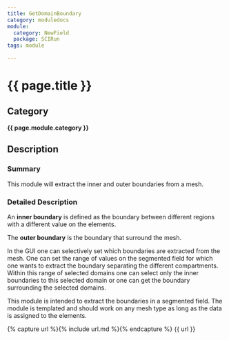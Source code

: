 ```yaml
---
title: GetDomainBoundary
category: moduledocs
module:
  category: NewField
  package: SCIRun
tags: module

---
```


# {{ page.title }}

## Category

**{{ page.module.category }}**

## Description

### Summary

This module will extract the inner and outer boundaries from a mesh. 

### Detailed Description

An **inner boundary** is defined as the boundary between different regions with a different value on the elements. 

The **outer boundary** is the boundary that surround the mesh. 

In the GUI one can selectively set which boundaries are extracted from the mesh. One can set the range of values on the segmented field for which one wants to extract the boundary separating the different compartments. Within this range of selected domains one can select only the inner boundaries to this selected domain or one can get the boundary surrounding the selected domains.

This module is intended to extract the boundaries in a segmented field. The module is templated and should work on any mesh type as long as the data is assigned to the elements.


{% capture url %}{% include url.md %}{% endcapture %}
{{ url }}
